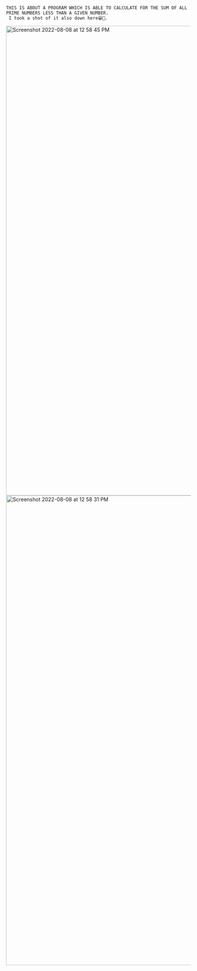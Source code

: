     THIS IS ABOUT A PROGRAM WHICH IS ABLE TO CALCULATE FOR THE SUM OF ALL PRIME NUMBERS LESS THAN A GIVEN NUMBER.
     I took a shot of it also down here😁🚀.
     
 <img width="1280" alt="Screenshot 2022-08-08 at 12 58 45 PM" src="https://user-images.githubusercontent.com/98413109/183423750-d3582724-bb68-4985-a429-f501603d8a80.png">
 
 <img width="1280" alt="Screenshot 2022-08-08 at 12 58 31 PM" src="https://user-images.githubusercontent.com/98413109/183424073-7f56e790-2c93-46dd-ae19-337d8ee29b20.png">





